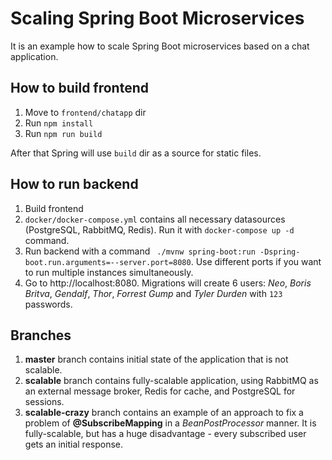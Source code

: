 # Scaling Spring Boot Microservices

It is an example how to scale Spring Boot microservices based on a chat application.

## How to build frontend

1. Move to `frontend/chatapp` dir
2. Run `npm install`
3. Run `npm run build`

After that Spring will use `build` dir as a source for static files.

## How to run backend

1. Build frontend
2. `docker/docker-compose.yml` contains all necessary datasources (PostgreSQL, RabbitMQ, Redis). Run it with `docker-compose up -d` command.
3. Run backend with a command ` ./mvnw spring-boot:run -Dspring-boot.run.arguments=--server.port=8080`. Use different ports if you want to run multiple instances simultaneously.
4. Go to http://localhost:8080. Migrations will create 6 users: *Neo*, *Boris Britva*, *Gendalf*, *Thor*, *Forrest Gump* and *Tyler Durden* with `123` passwords.

## Branches

1. **master** branch contains initial state of the application that is not scalable.
2. **scalable** branch contains fully-scalable application, using RabbitMQ as an external message broker, Redis for cache, and PostgreSQL for sessions.
3. **scalable-crazy** branch contains an example of an approach to fix a problem of **@SubscribeMapping** in a *BeanPostProcessor* manner. It is fully-scalable, but
has a huge disadvantage - every subscribed user gets an initial response.
